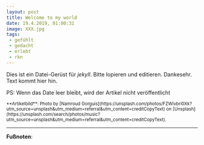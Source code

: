 ```yaml
---
layout: post
title: Welcome to my world
date: 19.4.2019, 01:00:31
image: XXX.jpg
tags:
 - gefühlt
 - gedacht
 - erlebt
 - rkn
---
```


Dies ist ein Datei-Gerüst für *jekyll*. Bitte lopieren und editieren. Dankesehr. Text kommt hier hin.

PS: Wenn das Date leer bleibt, wird der Artikel nicht veröffentlicht

<small>
**Artikelbild**: Photo by [Namroud Gorguis](https://unsplash.com/photos/FZWivbri0Xk?utm_source=unsplash&utm_medium=referral&utm_content=creditCopyText) on [Unsplash](https://unsplash.com/search/photos/music?utm_source=unsplash&utm_medium=referral&utm_content=creditCopyText).
</small>

---

**Fußnoten**:

[^1]: *Faible*: Vorliebe, Schwäche, die jemand für jemanden, etwas hat; Neigung, Hang, etwas Bestimmtes zu tun "ein Faible für jemanden, etwas haben"
[^2]: Quelle: [hier](https://de.wikipedia.org/wiki/Michael_Hutchence).
